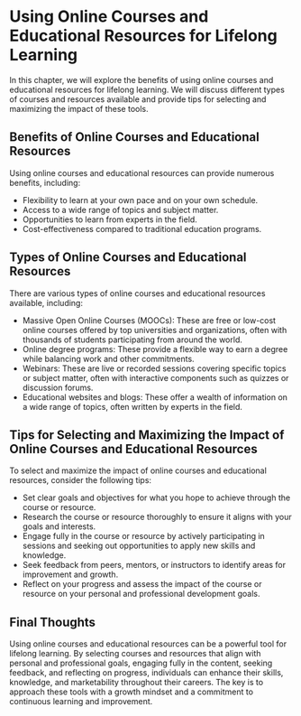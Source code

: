 Using Online Courses and Educational Resources for Lifelong Learning
===========================================================================================================================

In this chapter, we will explore the benefits of using online courses and educational resources for lifelong learning. We will discuss different types of courses and resources available and provide tips for selecting and maximizing the impact of these tools.

Benefits of Online Courses and Educational Resources
----------------------------------------------------

Using online courses and educational resources can provide numerous benefits, including:

* Flexibility to learn at your own pace and on your own schedule.
* Access to a wide range of topics and subject matter.
* Opportunities to learn from experts in the field.
* Cost-effectiveness compared to traditional education programs.

Types of Online Courses and Educational Resources
-------------------------------------------------

There are various types of online courses and educational resources available, including:

* Massive Open Online Courses (MOOCs): These are free or low-cost online courses offered by top universities and organizations, often with thousands of students participating from around the world.
* Online degree programs: These provide a flexible way to earn a degree while balancing work and other commitments.
* Webinars: These are live or recorded sessions covering specific topics or subject matter, often with interactive components such as quizzes or discussion forums.
* Educational websites and blogs: These offer a wealth of information on a wide range of topics, often written by experts in the field.

Tips for Selecting and Maximizing the Impact of Online Courses and Educational Resources
----------------------------------------------------------------------------------------

To select and maximize the impact of online courses and educational resources, consider the following tips:

* Set clear goals and objectives for what you hope to achieve through the course or resource.
* Research the course or resource thoroughly to ensure it aligns with your goals and interests.
* Engage fully in the course or resource by actively participating in sessions and seeking out opportunities to apply new skills and knowledge.
* Seek feedback from peers, mentors, or instructors to identify areas for improvement and growth.
* Reflect on your progress and assess the impact of the course or resource on your personal and professional development goals.

Final Thoughts
--------------

Using online courses and educational resources can be a powerful tool for lifelong learning. By selecting courses and resources that align with personal and professional goals, engaging fully in the content, seeking feedback, and reflecting on progress, individuals can enhance their skills, knowledge, and marketability throughout their careers. The key is to approach these tools with a growth mindset and a commitment to continuous learning and improvement.
